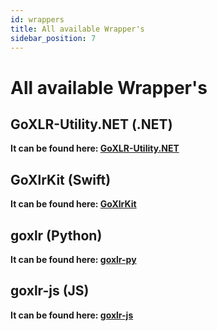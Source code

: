 ```yaml
---
id: wrappers
title: All available Wrapper's
sidebar_position: 7
---
```


# All available Wrapper's

## GoXLR-Utility.NET (.NET)

**It can be found here: [GoXLR-Utility.NET](https://github.com/JulanDeAlb/GoXLR-Utility.NET)**

## GoXlrKit (Swift)

**It can be found here: [GoXlrKit](https://github.com/AdelaideSky/GoXlrKit)**

## goxlr (Python)

**It can be found here: [goxlr-py](https://github.com/samcarsonx/goxlr)**

## goxlr-js (JS)

**It can be found here: [goxlr-js](https://github.com/teddybrine/goxlr-js/)**